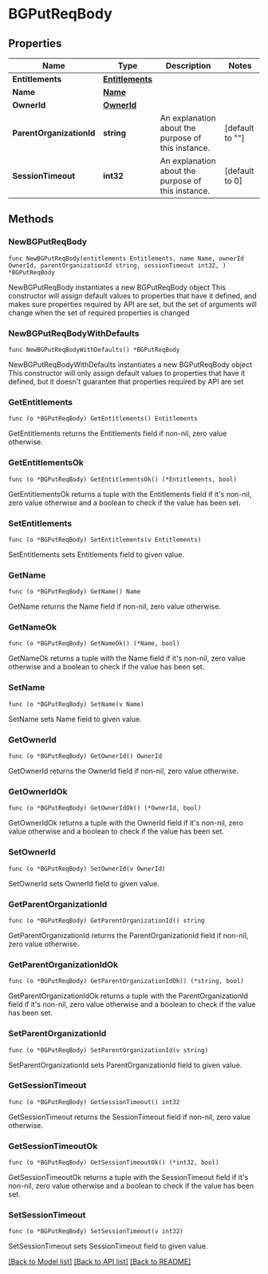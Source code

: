 # BGPutReqBody

## Properties

Name | Type | Description | Notes
------------ | ------------- | ------------- | -------------
**Entitlements** | [**Entitlements**](Entitlements.md) |  | 
**Name** | [**Name**](Name.md) |  | 
**OwnerId** | [**OwnerId**](OwnerId.md) |  | 
**ParentOrganizationId** | **string** | An explanation about the purpose of this instance. | [default to ""]
**SessionTimeout** | **int32** | An explanation about the purpose of this instance. | [default to 0]

## Methods

### NewBGPutReqBody

`func NewBGPutReqBody(entitlements Entitlements, name Name, ownerId OwnerId, parentOrganizationId string, sessionTimeout int32, ) *BGPutReqBody`

NewBGPutReqBody instantiates a new BGPutReqBody object
This constructor will assign default values to properties that have it defined,
and makes sure properties required by API are set, but the set of arguments
will change when the set of required properties is changed

### NewBGPutReqBodyWithDefaults

`func NewBGPutReqBodyWithDefaults() *BGPutReqBody`

NewBGPutReqBodyWithDefaults instantiates a new BGPutReqBody object
This constructor will only assign default values to properties that have it defined,
but it doesn't guarantee that properties required by API are set

### GetEntitlements

`func (o *BGPutReqBody) GetEntitlements() Entitlements`

GetEntitlements returns the Entitlements field if non-nil, zero value otherwise.

### GetEntitlementsOk

`func (o *BGPutReqBody) GetEntitlementsOk() (*Entitlements, bool)`

GetEntitlementsOk returns a tuple with the Entitlements field if it's non-nil, zero value otherwise
and a boolean to check if the value has been set.

### SetEntitlements

`func (o *BGPutReqBody) SetEntitlements(v Entitlements)`

SetEntitlements sets Entitlements field to given value.


### GetName

`func (o *BGPutReqBody) GetName() Name`

GetName returns the Name field if non-nil, zero value otherwise.

### GetNameOk

`func (o *BGPutReqBody) GetNameOk() (*Name, bool)`

GetNameOk returns a tuple with the Name field if it's non-nil, zero value otherwise
and a boolean to check if the value has been set.

### SetName

`func (o *BGPutReqBody) SetName(v Name)`

SetName sets Name field to given value.


### GetOwnerId

`func (o *BGPutReqBody) GetOwnerId() OwnerId`

GetOwnerId returns the OwnerId field if non-nil, zero value otherwise.

### GetOwnerIdOk

`func (o *BGPutReqBody) GetOwnerIdOk() (*OwnerId, bool)`

GetOwnerIdOk returns a tuple with the OwnerId field if it's non-nil, zero value otherwise
and a boolean to check if the value has been set.

### SetOwnerId

`func (o *BGPutReqBody) SetOwnerId(v OwnerId)`

SetOwnerId sets OwnerId field to given value.


### GetParentOrganizationId

`func (o *BGPutReqBody) GetParentOrganizationId() string`

GetParentOrganizationId returns the ParentOrganizationId field if non-nil, zero value otherwise.

### GetParentOrganizationIdOk

`func (o *BGPutReqBody) GetParentOrganizationIdOk() (*string, bool)`

GetParentOrganizationIdOk returns a tuple with the ParentOrganizationId field if it's non-nil, zero value otherwise
and a boolean to check if the value has been set.

### SetParentOrganizationId

`func (o *BGPutReqBody) SetParentOrganizationId(v string)`

SetParentOrganizationId sets ParentOrganizationId field to given value.


### GetSessionTimeout

`func (o *BGPutReqBody) GetSessionTimeout() int32`

GetSessionTimeout returns the SessionTimeout field if non-nil, zero value otherwise.

### GetSessionTimeoutOk

`func (o *BGPutReqBody) GetSessionTimeoutOk() (*int32, bool)`

GetSessionTimeoutOk returns a tuple with the SessionTimeout field if it's non-nil, zero value otherwise
and a boolean to check if the value has been set.

### SetSessionTimeout

`func (o *BGPutReqBody) SetSessionTimeout(v int32)`

SetSessionTimeout sets SessionTimeout field to given value.



[[Back to Model list]](../README.md#documentation-for-models) [[Back to API list]](../README.md#documentation-for-api-endpoints) [[Back to README]](../README.md)


